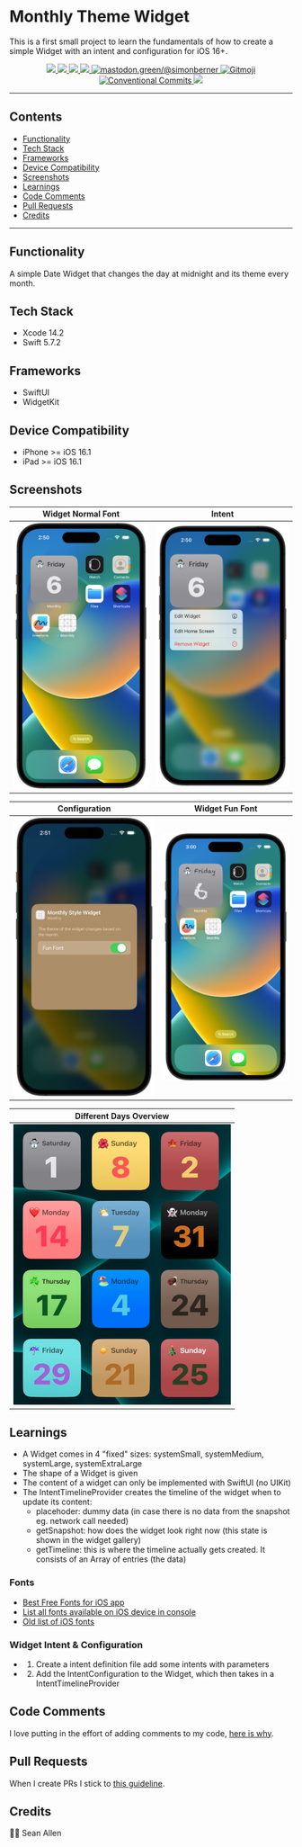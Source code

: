 # Monthly Theme Widget

This is a first small project to learn the fundamentals of how to create a simple Widget with an intent and configuration for iOS 16+.

<p align="center">
    <a href="https://en.wikipedia.org/wiki/IOS">
        <img src="https://img.shields.io/badge/iOS-16.1+-blue.svg?style=for-the-badge" />
    </a>
    <a href="https://www.swift.org/">
        <img src="https://img.shields.io/badge/Swift-5.7.2-brightgreen.svg?style=for-the-badge&logo=swift" />
    </a>
    <a href="https://developer.apple.com/xcode/swiftui">
        <img src="https://img.shields.io/badge/SwiftUI-blue.svg?style=for-the-badge&logo=swift&logoColor=black" />
    </a>
    <a href="https://developer.apple.com/xcode">
        <img src="https://img.shields.io/badge/Xcode-14.2-blue.svg?style=for-the-badge" />
    </a>
    <a href="https://mastodon.green/@simonberner">
        <img src="https://img.shields.io/badge/Contact-@simonberner-orange?style=for-the-badge" alt="mastodon.green/@simonberner" />
    </a>
    <a href="https://gitmoji.dev">
        <img src="https://img.shields.io/badge/gitmoji-%20😜%20😍-FFDD67.svg?style=for-the-badge" alt="Gitmoji">
    </a>
    <a href="https://github.com/conventional-commits/conventionalcommits.org">
        <img src="https://img.shields.io/badge/Conventional%20Commits-📝-lightgrey.svg?style=for-the-badge" alt="Conventional Commits">
    </a>
    <a href="https://opensource.org/licenses/MIT">
        <img src="https://img.shields.io/badge/license-MIT-black.svg?style=for-the-badge" />
    </a>
</p>

---

## Contents
* [Functionality](#functionality)
* [Tech Stack](#tech-stack)
* [Frameworks](#frameworks)
* [Device Compatibility](#device-compatibility)
* [Screenshots](#screenshots)
* [Learnings](#learnings)
* [Code Comments](#code-comments)
* [Pull Requests](#pull-requests)
* [Credits](#credits)

---

## Functionality
A simple Date Widget that changes the day at midnight and its theme every month.

## Tech Stack
- Xcode 14.2
- Swift 5.7.2

## Frameworks
- SwiftUI
- WidgetKit

## Device Compatibility
- iPhone >= iOS 16.1
- iPad >= iOS 16.1

## Screenshots
| Widget Normal Font | Intent |
| :---: | :---: |
| <img src="AppScreenshots/MonthlyWidgetNormalFont.png" height="100%" width="100%" > | <img src="AppScreenshots/MonthlyWidgetIntent.png" height="100%" width="100%" > |

| Configuration | Widget Fun Font |
| :---: | :---: |
| <img src="AppScreenshots/MonthlyWidgetConfiguration.png" height="100%" width="100%" > | <img src="AppScreenshots/MonthlyWidgetFunFont.png" height="100%" width="100%" > |

| Different Days Overview |
| :---: |
| <img src="AppScreenshots/MonthlyWidgetAll.png" height="100%" width="100%" > |

## Learnings
- A Widget comes in 4 "fixed" sizes: systemSmall, systemMedium, systemLarge, systemExtraLarge
- The shape of a Widget is given
- The content of a widget can only be implemented with SwiftUI (no UIKit)
- The IntentTimelineProvider creates the timeline of the widget when to update its content:
    - placehoder: dummy data (in case there is no data from the snapshot eg. network call needed)
    - getSnapshot: how does the widget look right now (this state is shown in the widget gallery)
    - getTimeline: this is where the timeline actually gets created. It consists of an Array of entries (the data)
### Fonts
- [Best Free Fonts for iOS app](https://sarunw.com/posts/free-fonts-ios/)
- [List all fonts available on iOS device in console](https://gist.github.com/simonbromberg/24a48fb5e94b2bde82df1e5c97e733da)
- [Old list of iOS fonts](http://iosfonts.com/)
### Widget Intent & Configuration
- 1. Create a intent definition file add some intents with parameters
- 2. Add the IntentConfiguration to the Widget, which then takes in a IntentTimelineProvider

## Code Comments
I love putting in the effort of adding comments to my code, [here is why](https://www.youtube.com/watch?v=1NEa-OcsTow).

## Pull Requests
When I create PRs I stick to [this guideline](https://www.youtube.com/watch?v=_sfzAOfY8uc).

## Credits
🙏🏽 Sean Allen
